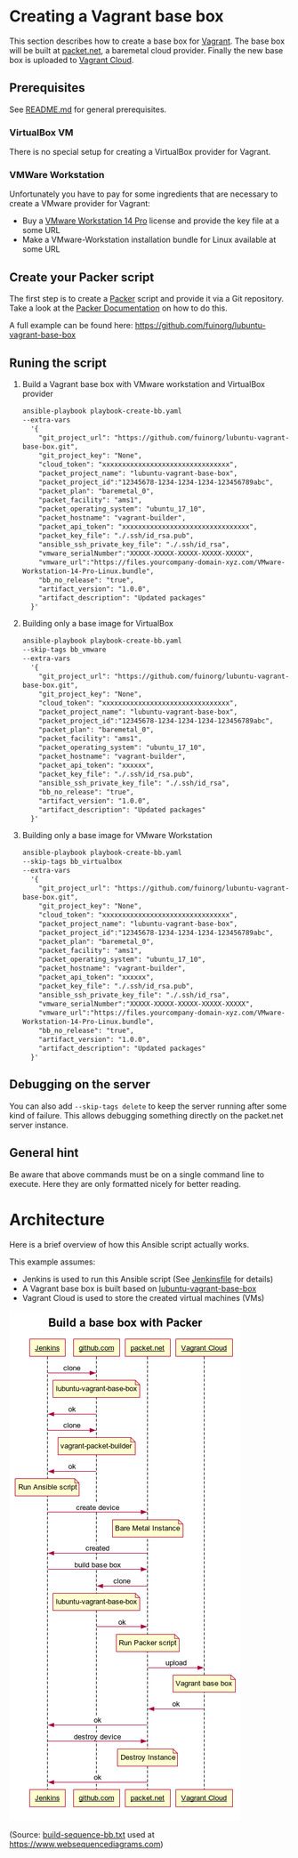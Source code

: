 # Creating a Vagrant base box
This section describes how to create a base box for [Vagrant](https://www.vagrantup.com/). The base box will be built at [packet.net](https://www.packet.net/), a baremetal cloud provider. Finally the new base box is uploaded to [Vagrant Cloud](https://app.vagrantup.com/).

## Prerequisites
See [README.md](README.md) for general prerequisites.

### VirtualBox VM
There is no special setup for creating a VirtualBox provider for Vagrant.

### VMWare Workstation
Unfortunately you have to pay for some ingredients that are necessary to create a VMware provider for Vagrant:
* Buy a [VMware Workstation 14 Pro](https://store.vmware.com/store?Action=DisplayProductDetailsPage&Locale=en_US&SiteID=vmware&ThemeID=2485600&productID=5124968900) license and provide the key file at a some URL
* Make a VMware-Workstation installation bundle for Linux available at some URL 

## Create your Packer script 
The first step is to create a [Packer](https://www.packer.io/) script and provide it via a Git repository. Take a look at the [Packer Documentation](https://www.packer.io/docs/index.html) on how to do this.

A full example can be found here: https://github.com/fuinorg/lubuntu-vagrant-base-box

## Runing the script
1. Build a Vagrant base box with VMware workstation and VirtualBox provider
   ```
   ansible-playbook playbook-create-bb.yaml 
   --extra-vars 
     '{ 
       "git_project_url": "https://github.com/fuinorg/lubuntu-vagrant-base-box.git", 
       "git_project_key": "None", 
       "cloud_token": "xxxxxxxxxxxxxxxxxxxxxxxxxxxxxxxx", 
       "packet_project_name": "lubuntu-vagrant-base-box", 
       "packet_project_id":"12345678-1234-1234-1234-123456789abc",
       "packet_plan": "baremetal_0", 
       "packet_facility": "ams1", 
       "packet_operating_system": "ubuntu_17_10", 
       "packet_hostname": "vagrant-builder", 
       "packet_api_token": "xxxxxxxxxxxxxxxxxxxxxxxxxxxxxxxx",
       "packet_key_file": "./.ssh/id_rsa.pub",
       "ansible_ssh_private_key_file": "./.ssh/id_rsa",
       "vmware_serialNumber":"XXXXX-XXXXX-XXXXX-XXXXX-XXXXX",
       "vmware_url":"https://files.yourcompany-domain-xyz.com/VMware-Workstation-14-Pro-Linux.bundle",
       "bb_no_release": "true",
       "artifact_version": "1.0.0",
       "artifact_description": "Updated packages"
     }'
   ```
2. Building only a base image for VirtualBox
   ```
   ansible-playbook playbook-create-bb.yaml
   --skip-tags bb_vmware 
   --extra-vars 
     '{ 
       "git_project_url": "https://github.com/fuinorg/lubuntu-vagrant-base-box.git", 
       "git_project_key": "None", 
       "cloud_token": "xxxxxxxxxxxxxxxxxxxxxxxxxxxxxxxx", 
       "packet_project_name": "lubuntu-vagrant-base-box", 
       "packet_project_id":"12345678-1234-1234-1234-123456789abc",
       "packet_plan": "baremetal_0", 
       "packet_facility": "ams1", 
       "packet_operating_system": "ubuntu_17_10", 
       "packet_hostname": "vagrant-builder", 
       "packet_api_token": "xxxxxx",
       "packet_key_file": "./.ssh/id_rsa.pub",
       "ansible_ssh_private_key_file": "./.ssh/id_rsa",
       "bb_no_release": "true",
       "artifact_version": "1.0.0",
       "artifact_description": "Updated packages"
     }'
   ```
3. Building only a base image for VMware Workstation
   ```
   ansible-playbook playbook-create-bb.yaml
   --skip-tags bb_virtualbox 
   --extra-vars 
     '{ 
       "git_project_url": "https://github.com/fuinorg/lubuntu-vagrant-base-box.git", 
       "git_project_key": "None", 
       "cloud_token": "xxxxxxxxxxxxxxxxxxxxxxxxxxxxxxxx", 
       "packet_project_name": "lubuntu-vagrant-base-box", 
       "packet_project_id":"12345678-1234-1234-1234-123456789abc",
       "packet_plan": "baremetal_0", 
       "packet_facility": "ams1", 
       "packet_operating_system": "ubuntu_17_10", 
       "packet_hostname": "vagrant-builder", 
       "packet_api_token": "xxxxxx",
       "packet_key_file": "./.ssh/id_rsa.pub",
       "ansible_ssh_private_key_file": "./.ssh/id_rsa",
       "vmware_serialNumber":"XXXXX-XXXXX-XXXXX-XXXXX-XXXXX",
       "vmware_url":"https://files.yourcompany-domain-xyz.com/VMware-Workstation-14-Pro-Linux.bundle",
       "bb_no_release": "true",
       "artifact_version": "1.0.0",
       "artifact_description": "Updated packages"
     }'
   ```

## Debugging on the server
You can also add `--skip-tags delete` to keep the server running after some kind of failure. This allows debugging something directly on the packet.net server instance.

## General hint
Be aware that above commands must be on a single command line to execute. Here they are only formatted nicely for better reading.

# Architecture
Here is a brief overview of how this Ansible script actually works.

This example assumes: 
* Jenkins is used to run this Ansible script (See [Jenkinsfile](https://github.com/fuinorg/lubuntu-vagrant-base-box/blob/master/Jenkinsfile) for details)
* A Vagrant base box is built based on [lubuntu-vagrant-base-box](https://github.com/fuinorg/lubuntu-vagrant-base-box)
* Vagrant Cloud is used to store the created virtual machines (VMs)

![Sequence Diagram](build-sequence-bb.png)

(Source: [build-sequence-bb.txt](build-sequence-bb.txt) used at https://www.websequencediagrams.com)

